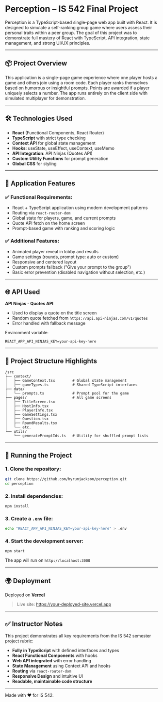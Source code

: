 # Perception – IS 542 Final Project

Perception is a TypeScript-based single-page web app built with React. It is designed to simulate a self-ranking group game where users assess their personal traits within a peer group. The goal of this project was to demonstrate full mastery of React with TypeScript, API integration, state management, and strong UI/UX principles.

---

## 📦 Project Overview

This application is a single-page game experience where one player hosts a game and others join using a room code. Each player ranks themselves based on humorous or insightful prompts. Points are awarded if a player uniquely selects a number. The app runs entirely on the client side with simulated multiplayer for demonstration.

---

## 🛠 Technologies Used

- **React** (Functional Components, React Router)
- **TypeScript** with strict type checking
- **Context API** for global state management
- **Hooks**: useState, useEffect, useContext, useMemo
- **API Integration**: API Ninjas (Quotes API)
- **Custom Utility Functions** for prompt generation
- **Global CSS** for styling

---

## 🔄 Application Features

### ✅ Functional Requirements:
- React + TypeScript application using modern development patterns
- Routing via `react-router-dom`
- Global state for players, game, and current prompts
- Quote API fetch on the home screen
- Prompt-based game with ranking and scoring logic

### ✅ Additional Features:
- Animated player reveal in lobby and results
- Game settings (rounds, prompt type: auto or custom)
- Responsive and centered layout
- Custom prompts fallback ("Give your prompt to the group")
- Basic error prevention (disabled navigation without selection, etc.)

---

## 🌐 API Used

**API Ninjas - Quotes API**
- Used to display a quote on the title screen
- Random quote fetched from `https://api.api-ninjas.com/v1/quotes`
- Error handled with fallback message

Environment variable:
```env
REACT_APP_API_NINJAS_KEY=your-api-key-here
```

---

## 📂 Project Structure Highlights

```
/src
├── context/
│   ├── GameContext.tsx        # Global state management
│   ├── gameTypes.ts           # Shared TypeScript interfaces
├── data/
│   └── prompts.ts             # Prompt pool for the game
├── pages/                     # All game screens
│   ├── TitleScreen.tsx
│   ├── HostInfo.tsx
│   ├── PlayerInfo.tsx
│   ├── GameSettings.tsx
│   ├── Question.tsx
│   ├── RoundResults.tsx
│   └── etc.
└── utils/
    └── generatePromptIds.ts   # Utility for shuffled prompt lists
```

---

## 🚀 Running the Project

### 1. Clone the repository:
```bash
git clone https://github.com/hyrumjackson/perception.git
cd perception
```

### 2. Install dependencies:
```bash
npm install
```

### 3. Create a `.env` file:
```bash
echo "REACT_APP_API_NINJAS_KEY=your-api-key-here" > .env
```

### 4. Start the development server:
```bash
npm start
```

The app will run on `http://localhost:3000`

---

## 🌍 Deployment

Deployed on **[Vercel](https://vercel.com)**
> Live site: https://your-deployed-site.vercel.app

---

## ✅ Instructor Notes

This project demonstrates all key requirements from the IS 542 semester project rubric:

- **Fully in TypeScript** with defined interfaces and types
- **React Functional Components** with hooks
- **Web API integrated** with error handling
- **State Management** using Context API and hooks
- **Routing** via `react-router-dom`
- **Responsive Design** and intuitive UI
- **Readable, maintainable code structure**

---

Made with ❤️ for IS 542.